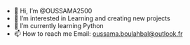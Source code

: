 - 👋 Hi, I’m @OUSSAMA2500
- 👀 I’m interested in Learning and creating new projects 
- 🌱 I’m currently learning Python
- 📫 How to reach me Email: oussama.boulahbal@outlook.fr

<!---
OUSSAMA2500/OUSSAMA2500 is a ✨ special ✨ repository because its `README.md` (this file) appears on your GitHub profile.
You can click the Preview link to take a look at your changes.
--->
